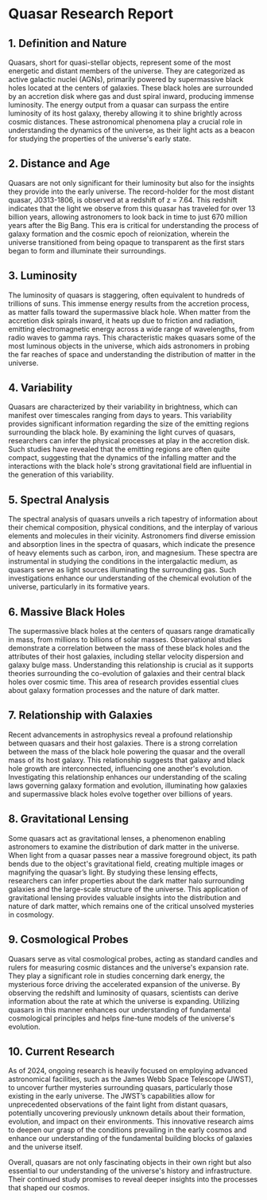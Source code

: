 # Quasar Research Report

## 1. Definition and Nature
Quasars, short for quasi-stellar objects, represent some of the most energetic and distant members of the universe. They are categorized as active galactic nuclei (AGNs), primarily powered by supermassive black holes located at the centers of galaxies. These black holes are surrounded by an accretion disk where gas and dust spiral inward, producing immense luminosity. The energy output from a quasar can surpass the entire luminosity of its host galaxy, thereby allowing it to shine brightly across cosmic distances. These astronomical phenomena play a crucial role in understanding the dynamics of the universe, as their light acts as a beacon for studying the properties of the universe's early state.

## 2. Distance and Age
Quasars are not only significant for their luminosity but also for the insights they provide into the early universe. The record-holder for the most distant quasar, J0313-1806, is observed at a redshift of z = 7.64. This redshift indicates that the light we observe from this quasar has traveled for over 13 billion years, allowing astronomers to look back in time to just 670 million years after the Big Bang. This era is critical for understanding the process of galaxy formation and the cosmic epoch of reionization, wherein the universe transitioned from being opaque to transparent as the first stars began to form and illuminate their surroundings.

## 3. Luminosity
The luminosity of quasars is staggering, often equivalent to hundreds of trillions of suns. This immense energy results from the accretion process, as matter falls toward the supermassive black hole. When matter from the accretion disk spirals inward, it heats up due to friction and radiation, emitting electromagnetic energy across a wide range of wavelengths, from radio waves to gamma rays. This characteristic makes quasars some of the most luminous objects in the universe, which aids astronomers in probing the far reaches of space and understanding the distribution of matter in the universe.

## 4. Variability
Quasars are characterized by their variability in brightness, which can manifest over timescales ranging from days to years. This variability provides significant information regarding the size of the emitting regions surrounding the black hole. By examining the light curves of quasars, researchers can infer the physical processes at play in the accretion disk. Such studies have revealed that the emitting regions are often quite compact, suggesting that the dynamics of the infalling matter and the interactions with the black hole's strong gravitational field are influential in the generation of this variability.

## 5. Spectral Analysis
The spectral analysis of quasars unveils a rich tapestry of information about their chemical composition, physical conditions, and the interplay of various elements and molecules in their vicinity. Astronomers find diverse emission and absorption lines in the spectra of quasars, which indicate the presence of heavy elements such as carbon, iron, and magnesium. These spectra are instrumental in studying the conditions in the intergalactic medium, as quasars serve as light sources illuminating the surrounding gas. Such investigations enhance our understanding of the chemical evolution of the universe, particularly in its formative years.

## 6. Massive Black Holes
The supermassive black holes at the centers of quasars range dramatically in mass, from millions to billions of solar masses. Observational studies demonstrate a correlation between the mass of these black holes and the attributes of their host galaxies, including stellar velocity dispersion and galaxy bulge mass. Understanding this relationship is crucial as it supports theories surrounding the co-evolution of galaxies and their central black holes over cosmic time. This area of research provides essential clues about galaxy formation processes and the nature of dark matter.

## 7. Relationship with Galaxies
Recent advancements in astrophysics reveal a profound relationship between quasars and their host galaxies. There is a strong correlation between the mass of the black hole powering the quasar and the overall mass of its host galaxy. This relationship suggests that galaxy and black hole growth are interconnected, influencing one another's evolution. Investigating this relationship enhances our understanding of the scaling laws governing galaxy formation and evolution, illuminating how galaxies and supermassive black holes evolve together over billions of years.

## 8. Gravitational Lensing
Some quasars act as gravitational lenses, a phenomenon enabling astronomers to examine the distribution of dark matter in the universe. When light from a quasar passes near a massive foreground object, its path bends due to the object's gravitational field, creating multiple images or magnifying the quasar’s light. By studying these lensing effects, researchers can infer properties about the dark matter halo surrounding galaxies and the large-scale structure of the universe. This application of gravitational lensing provides valuable insights into the distribution and nature of dark matter, which remains one of the critical unsolved mysteries in cosmology.

## 9. Cosmological Probes
Quasars serve as vital cosmological probes, acting as standard candles and rulers for measuring cosmic distances and the universe's expansion rate. They play a significant role in studies concerning dark energy, the mysterious force driving the accelerated expansion of the universe. By observing the redshift and luminosity of quasars, scientists can derive information about the rate at which the universe is expanding. Utilizing quasars in this manner enhances our understanding of fundamental cosmological principles and helps fine-tune models of the universe's evolution.

## 10. Current Research
As of 2024, ongoing research is heavily focused on employing advanced astronomical facilities, such as the James Webb Space Telescope (JWST), to uncover further mysteries surrounding quasars, particularly those existing in the early universe. The JWST’s capabilities allow for unprecedented observations of the faint light from distant quasars, potentially uncovering previously unknown details about their formation, evolution, and impact on their environments. This innovative research aims to deepen our grasp of the conditions prevailing in the early cosmos and enhance our understanding of the fundamental building blocks of galaxies and the universe itself.

Overall, quasars are not only fascinating objects in their own right but also essential to our understanding of the universe's history and infrastructure. Their continued study promises to reveal deeper insights into the processes that shaped our cosmos.